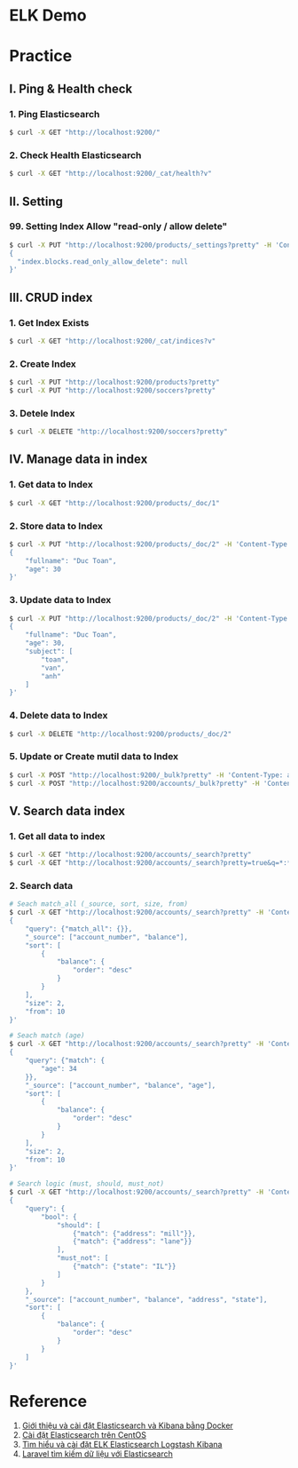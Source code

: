 # ELK Demo


# Practice
## I. Ping & Health check
### 1. Ping Elasticsearch
```sh
$ curl -X GET "http://localhost:9200/"
```

### 2. Check Health Elasticsearch
```sh
$ curl -X GET "http://localhost:9200/_cat/health?v"
```

## II. Setting
### 99. Setting Index Allow "read-only / allow delete"
```sh
$ curl -X PUT "http://localhost:9200/products/_settings?pretty" -H 'Content-Type: application/json' -d '
{
  "index.blocks.read_only_allow_delete": null
}'
```

## III. CRUD index
### 1. Get Index Exists
```sh
$ curl -X GET "http://localhost:9200/_cat/indices?v"
```

### 2. Create Index
```sh
$ curl -X PUT "http://localhost:9200/products?pretty"
$ curl -X PUT "http://localhost:9200/soccers?pretty"
```

### 3. Detele Index
```sh
$ curl -X DELETE "http://localhost:9200/soccers?pretty"
```

## IV. Manage data in index
### 1. Get data to Index
```sh
$ curl -X GET "http://localhost:9200/products/_doc/1"
```

### 2. Store data to Index
```sh
$ curl -X PUT "http://localhost:9200/products/_doc/2" -H 'Content-Type: application/json' -d'
{
    "fullname": "Duc Toan",
    "age": 30
}'
```

### 3. Update data to Index
```sh
$ curl -X PUT "http://localhost:9200/products/_doc/2" -H 'Content-Type: application/json' -d'
{
    "fullname": "Duc Toan",
    "age": 30,
    "subject": [
        "toan",
        "van",
        "anh"
    ]
}'
```

### 4. Delete data to Index
```sh
$ curl -X DELETE "http://localhost:9200/products/_doc/2"
```

### 5. Update or Create mutil data to Index
```sh
$ curl -X POST "http://localhost:9200/_bulk?pretty" -H 'Content-Type: application/json' --data-binary "@opt/vietnam-football.json"
$ curl -X POST "http://localhost:9200/accounts/_bulk?pretty" -H 'Content-Type: application/json' --data-binary "@opt/accounts.json"
```

## V. Search data index
### 1. Get all data to index
```sh
$ curl -X GET "http://localhost:9200/accounts/_search?pretty"
$ curl -X GET "http://localhost:9200/accounts/_search?pretty=true&q=*:*"
```

### 2. Search data
```sh
# Seach match_all (_source, sort, size, from)
$ curl -X GET "http://localhost:9200/accounts/_search?pretty" -H 'Content-Type: application/json' -d'
{
    "query": {"match_all": {}},
    "_source": ["account_number", "balance"],
    "sort": [
        {
            "balance": {
                "order": "desc"
            }
        }
    ],
    "size": 2,
    "from": 10
}'
```

```sh
# Seach match (age)
$ curl -X GET "http://localhost:9200/accounts/_search?pretty" -H 'Content-Type: application/json' -d'
{
    "query": {"match": {
        "age": 34
    }},
    "_source": ["account_number", "balance", "age"],
    "sort": [
        {
            "balance": {
                "order": "desc"
            }
        }
    ],
    "size": 2,
    "from": 10
}'
```

```sh
# Search logic (must, should, must_not)
$ curl -X GET "http://localhost:9200/accounts/_search?pretty" -H 'Content-Type: application/json' -d'
{
    "query": {
        "bool": {
            "should": [
                {"match": {"address": "mill"}},
                {"match": {"address": "lane"}}
            ],
            "must_not": [
                {"match": {"state": "IL"}}
            ]
        }
    },
    "_source": ["account_number", "balance", "address", "state"],
    "sort": [
        {
            "balance": {
                "order": "desc"
            }
        }
    ]
}'
```

# Reference
1. [Giới thiệu và cài đặt Elasticsearch và Kibana bằng Docker](https://xuanthulab.net/gioi-thieu-va-cai-dat-elasticsearch-va-kibana-bang-docker.html)
2. [Cài đặt Elasticsearch trên CentOS](https://xuanthulab.net/cai-dat-elasticsearch-tren-centos.html)
3. [Tìm hiểu và cài đặt ELK Elasticsearch Logstash Kibana](https://xuanthulab.net/tim-hieu-va-cai-dat-elk-elasticsearch-logstash-kibana.html)
4. [Laravel tìm kiếm dữ liệu với Elasticsearch](https://viblo.asia/p/laravel-tim-kiem-du-lieu-voi-elasticsearch-bJzKmGgOl9N)
